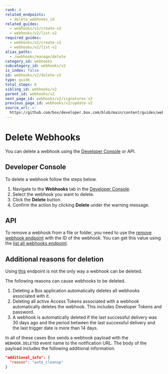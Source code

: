 ```yaml
---
rank: 4
related_endpoints:
  - delete_webhooks_id
related_guides:
  - webhooks/v2/create-v2
  - webhooks/v2/list-v2
required_guides:
  - webhooks/v2/create-v2
  - webhooks/v2/list-v2
alias_paths:
  - /webhooks/manage/delete
category_id: webhooks
subcategory_id: webhooks/v2
is_index: false
id: webhooks/v2/delete-v2
type: guide
total_steps: 6
sibling_id: webhooks/v2
parent_id: webhooks/v2
next_page_id: webhooks/v2/signatures-v2
previous_page_id: webhooks/v2/update-v2
source_url: >-
  https://github.com/box/developer.box.com/blob/main/content/guides/webhooks/v2/delete-v2.md
---
```

# Delete Webhooks

You can delete a webhook using the [Developer Console][console] or API.

## Developer Console

To delete a webhook follow the steps below.

1. Navigate to the **Webhooks** tab in the [Developer Console][console].
2. Select the webhook you want to delete.
3. Click the **Delete** button.
4. Confirm the action by clicking **Delete** under the warning message.

## API

To remove a webhook from a file or folder, you need to use the 
[remove webhook endpoint][delete] with the ID of the webhook. You can
get this value using the [list all webhooks endpoint][list].

<Samples id='delete_webhooks_id'>

</Samples>

## Additional reasons for deletion

Using [this][delete] endpoint is not the only way a webhook can be deleted.

The following reasons can cause webhooks to be deleted.

1. Deleting a Box application automatically deletes all webhooks associated with
   it.
2. Deleting all active Access Tokens associated with a webhook
   automatically deletes the webhook. This includes Developer Tokens and password.
3. A webhook is automatically deleted if the last successful delivery was
30 days ago and the period between the last successful delivery and
the last trigger date is more than 14 days.

In all of these cases Box sends a webhook payload with the
`WEBHOOK.DELETED` event name to the notification URL. The body of the payload
includes the following additional information.

```json
"additional_info": {
  "reason": "auto_cleanup"
}
```

[delete]: e://delete-webhooks-id
[list]: e://get-webhooks
[console]: https://app.box.com/developers/console